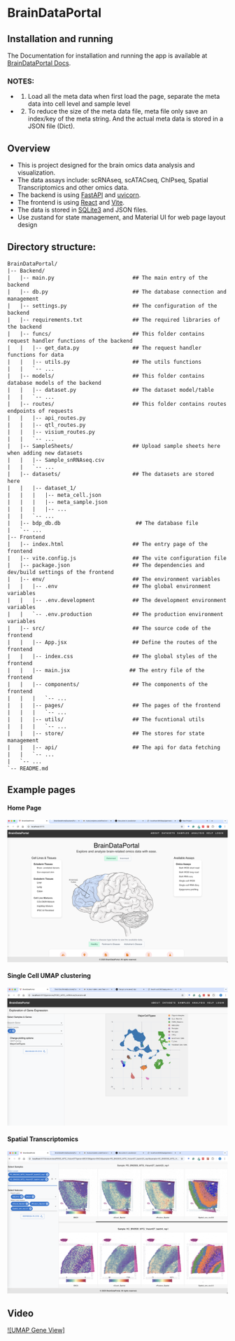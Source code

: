 # BrainDataPortal

## Installation and running
The Documentation for installation and running the app is available at <a href="https://huruifeng.github.io/BrainDataPortal/" target="_blank">BrainDataPortal Docs</a>.

### NOTES:
- 1. Load all the meta data when first load the page, separate the meta data into cell level and sample level
- 2. To reduce the size of the meta data file, meta file only save an index/key of the meta string. And the actual meta data is stored in a JSON file (Dict).


## Overview
- This is project designed for the brain omics data analysis and visualization.
- The data assays include: scRNAseq, scATACseq, ChIPseq, Spatial Transcriptomics and other omics data.
- The backend is using [FastAPI](https://fastapi.tiangolo.com/) and [uvicorn](https://www.starlette.io/).
- The frontend is using [React](https://react.dev/) and [Vite](https://vitejs.dev/).
- The data is stored in [SQLite3](https://www.sqlite.org/) and JSON files.
- Use zustand for state management, and Material UI for web page layout design

## Directory structure:

    BrainDataPortal/
    |-- Backend/
    |   |-- main.py                         ## The main entry of the backend
    |   |-- db.py                           ## The database connection and management
    |   |-- settings.py                     ## The configuration of the backend
    |   |-- requirements.txt                ## The required libraries of the backend
    |   |-- funcs/                          ## This folder contains request handler functions of the backend
    |   |   |-- get_data.py                 ## The request handler functions for data
    |   |   |-- utils.py                    ## The utils functions
    |   |   `-- ...
    |   |-- models/                         ## This folder contains database models of the backend
    |   |   |-- dataset.py                  ## The dataset model/table
    |   |   `-- ...
    |   |-- routes/                         ## This folder contains routes endpoints of requests
    |   |   |-- api_routes.py                
    |   |   |-- qtl_routes.py
    |   |   |-- visium_routes.py
    |   |   `-- ...
    |   |-- SampleSheets/                   ## Upload sample sheets here when adding new datasets
    |   |   |-- Sample_snRNAseq.csv
    |   |   `-- ...
    |   |-- datasets/                       ## The datasets are stored here
    |   |   |-- dataset_1/
    |   |   |   |-- meta_cell.json
    |   |   |   |-- meta_sample.json
    |   |   |   |-- ...
    |   |   `-- ...
    |   |-- bdp_db.db                        ## The database file
    |   `-- ...
    |-- Frontend
    |   |-- index.html                      ## The entry page of the frontend
    |   |-- vite.config.js                  ## The vite configuration file
    |   |-- package.json                    ## The dependencies and dev/build settings of the frontend
    |   |-- env/                            ## The environment variables
    |   |   |-- .env                        ## The global environment variables
    |   |   |-- .env.development            ## The development environment variables
    |   |   `-- .env.production             ## The production environment variables
    |   |-- src/                            ## The source code of the frontend
    |   |   |-- App.jsx                     ## Define the routes of the frontend
    |   |   |-- index.css                   ## The global styles of the frontend
    |   |   |-- main.jsx                   ## The entry file of the frontend
    |   |   |-- components/                 ## The components of the frontend
    |   |   |   `-- ...
    |   |   |-- pages/                      ## The pages of the frontend
    |   |   |   `-- ...
    |   |   |-- utils/                      ## The fucntional utils
    |   |   |   `-- ...
    |   |   |-- store/                      ## The stores for state management
    |   |   |-- api/                        ## The api for data fetching
    |   |   `-- ...
    |   `-- ...
    `-- README.md

## Example pages
#### Home Page
![Home Page](docs/screenshots/home.png)

#### Single Cell UMAP clustering
![UMAP Page](docs/screenshots/sc_page.png)

#### Spatial Transcriptomics
![VisiumST Page](docs/screenshots/Visium_page.png)

## Video
[![UMAP Gene View]](docs/screenshots/BDP_UMAP_2x.mp4)
